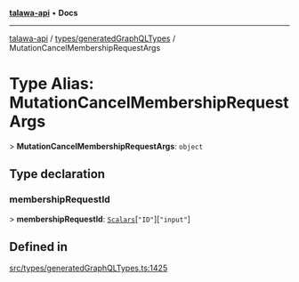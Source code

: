 [**talawa-api**](../../../README.md) • **Docs**

***

[talawa-api](../../../modules.md) / [types/generatedGraphQLTypes](../README.md) / MutationCancelMembershipRequestArgs

# Type Alias: MutationCancelMembershipRequestArgs

\> **MutationCancelMembershipRequestArgs**: `object`

## Type declaration

### membershipRequestId

\> **membershipRequestId**: [`Scalars`](Scalars.md)\[`"ID"`\]\[`"input"`\]

## Defined in

[src/types/generatedGraphQLTypes.ts:1425](https://github.com/PalisadoesFoundation/talawa-api/blob/bba5d82264abb62b9e358a3d3fe1af18a8a8f6e4/src/types/generatedGraphQLTypes.ts#L1425)
